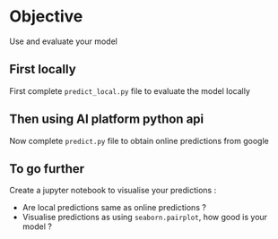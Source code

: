 # Objective

Use and evaluate your model

## First locally

First complete `predict_local.py` file to evaluate the model locally

## Then using AI platform python api

Now complete `predict.py` file to obtain online predictions from google

## To go further

Create a jupyter notebook to visualise your predictions :  
 - Are local predictions same as online predictions ?
 - Visualise predictions as using `seaborn.pairplot`, how good is your model ?
